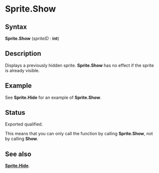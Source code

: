 
# Sprite.Show

## Syntax
**Sprite.Show** (_spriteID_ : **int**)

## Description
Displays a previously hidden sprite. **Sprite.Show** has no effect if the sprite is already visible.


## Example
See **Sprite.Hide** for an example of **Sprite.Show**.


## Status
Exported qualified.

This means that you can only call the function by calling **Sprite.Show**, not by calling **Show**.


## See also
**[Sprite.Hide](sprite_hide.html)**.

